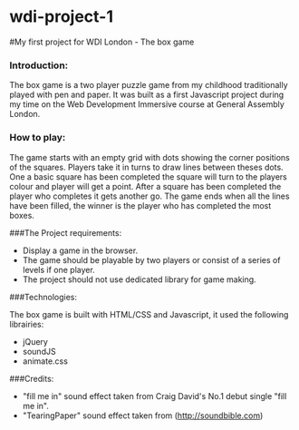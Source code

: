 # wdi-project-1
#My first project for WDI London - The box game

### Introduction:

The box game is a two player puzzle game from my childhood traditionally played with pen and paper. It was built as a first Javascript project during my time on the Web Development Immersive course at General Assembly London.


### How to play:

The game starts with an empty grid with dots showing the corner positions of the squares. Players take it in turns to draw lines between theses dots. One a basic square has been completed the square will turn to the players colour and player will get a point. After a square has been completed the player who completes it gets another go. The game ends when all the lines have been filled, the winner is the player who has completed the most boxes.


###The Project requirements:

+ Display a game in the browser.
+ The game should be playable by two players or consist of a series of levels if one player.
+ The project should not use dedicated library for game making.


###Technologies:

The box game is built with HTML/CSS and Javascript, it used the following librairies:
+ jQuery
+ soundJS
+ animate.css


###Credits:
+ "fill me in" sound effect taken from Craig David's No.1 debut single "fill me in".
+ "TearingPaper" sound effect taken from (http://soundbible.com)
